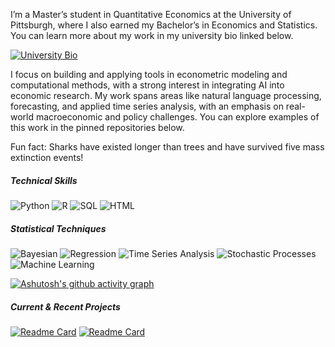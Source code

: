 
I’m a Master’s student in Quantitative Economics at the University of Pittsburgh, where I also earned my Bachelor’s in Economics and Statistics. You can learn more about my work in my university bio linked below. 
 
 [![University Bio](https://img.shields.io/badge/University%20Bio-View%20Profile-blue?style=flat)](https://www.econ.pitt.edu/people/rory-quinlan)

I focus on building and applying tools in econometric modeling and computational methods, with a strong interest in integrating AI into economic research. My work spans areas like natural language processing, forecasting, and applied time series analysis, with an emphasis on real-world macroeconomic and policy challenges. You can explore examples of this work in the pinned repositories below.


Fun fact: Sharks have existed longer than trees and have survived five mass extinction events!

##### Technical Skills
![Python](https://img.shields.io/badge/Python-3776AB?style=flat&logo=python&logoColor=white)
![R](https://img.shields.io/badge/R-276DC3?style=flat&logo=R&logoColor=white)
![SQL](https://img.shields.io/badge/SQL-2F6D97?style=flat&logo=mysql&logoColor=white)
![HTML](https://img.shields.io/badge/HTML-2F8F7B?style=flat&logo=html5&logoColor=white)


##### Statistical Techniques
![Bayesian](https://img.shields.io/badge/Bayesian%20Analysis-9B59B6?style=flat&logo=statistics&logoColor=white)
![Regression](https://img.shields.io/badge/Regression%20Analysis-0E76A8?style=flat&logo=statistics&logoColor=white)
![Time Series Analysis](https://img.shields.io/badge/Time%20Series%20Analysis-1E90FF?style=flat)
![Stochastic Processes](https://img.shields.io/badge/Stochastic%20Processes-6A5ACD?style=flat)
![Machine Learning](https://img.shields.io/badge/Machine%20Learning-4CAF50?style=flat)


[![Ashutosh's github activity graph](https://github-readme-activity-graph.vercel.app/graph?username=RoryQo&bg_color=ffffff&color=000000&line=80b8f5&point=7a7a7a&area=true&hide_border=true&height=300&radius=0&custom_title=Rory's%20Contribution%20Graph&grid=false&days=25&area_color=80b8f5)](https://github.com/ashutosh00710/github-readme-activity-graph)


##### Current & Recent Projects

[![Readme Card](https://github-readme-stats.vercel.app/api/pin/?username=RoryQo&repo=FRED-Timeseries-Analysis-Package&bg_color=01000000&theme=default)](https://github.com/RoryQo/FRED-Timeseries-Analysis-Package)
[![Readme Card](https://github-readme-stats.vercel.app/api/pin/?username=RoryQo&repo=Premier-League-Revenue-Simulation-Model&bg_color=01000000&theme=default)](https://github.com/RoryQo/Premier-League-Revenue-Simulation-Model)








